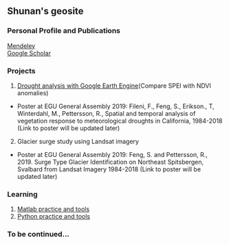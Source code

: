 ## Shunan's geosite
### Personal Profile and Publications
[Mendeley](https://www.mendeley.com/profiles/shunan-feng/)  
[Google Scholar](https://scholar.google.com/citations?user=hMKGuKwAAAAJ&hl=en) 

### Projects
1. [Drought analysis with Google Earth Engine](https://github.com/fsn1995/Drought-Analysis)(Compare SPEI with NDVI anomalies) 
- Poster at EGU General Assembly 2019:
Fileni, F., Feng, S., Erikson., T, Winterdahl, M., Pettersson, R., Spatial and temporal analysis of vegetation response to meteorological droughts in California, 1984-2018 (Link to poster will be updated later)

2. Glacier surge study using Landsat imagery
- Poster at EGU General Assembly 2019:
Feng, S. and Pettersson, R., 2019. Surge Type Glacier Identification on Northeast Spitsbergen, Svalbard from Landsat Imagery 1984-2018 (Link to poster will be updated later)

### Learning
1. [Matlab practice and tools](https://github.com/fsn1995/MatlabFSN)
2. [Python practice and tools](https://github.com/fsn1995/PythonFSN)

### To be continued...
